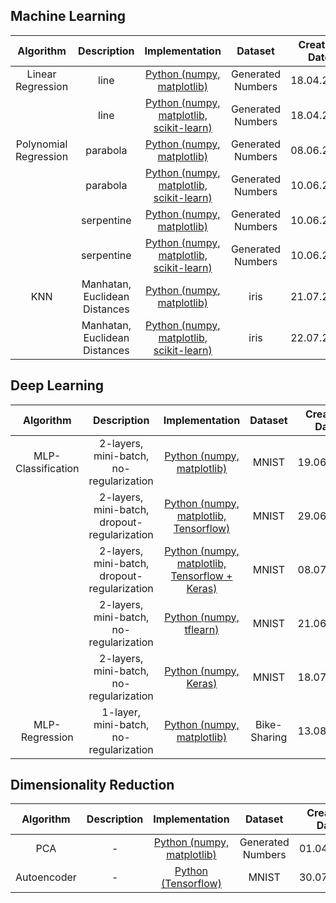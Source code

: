 ## Machine Learning

| Algorithm  | Description | Implementation | Dataset | Creation Date  | Last Update |
| :---: | :---: | :---: | :---: | :---: | :---: |
| Linear Regression | line | [Python (numpy, matplotlib)](https://github.com/FisherKK/F1sherKK-MachineLearning/blob/master/MachineLearning/LinearRegression/RandomlyGenerated-Dataset/raw_solution/LinearRegression_Raw.ipynb) | Generated Numbers | 18.04.2017 | 18.04.2017 |
| | line | [Python (numpy, matplotlib, scikit-learn)](https://github.com/FisherKK/F1sherKK-MachineLearning/blob/master/MachineLearning/LinearRegression/RandomlyGenerated-Dataset/sklearn_solution/LinearRegression_Sklearn.ipynb) | Generated Numbers | 18.04.2017 | 18.04.2017 |
| Polynomial Regression | parabola | [Python (numpy, matplotlib)](https://github.com/FisherKK/F1sherKK-MachineLearning/blob/master/MachineLearning/PolynomialRegression/ParabolaFit/RandomlyGenerated-Dataset/raw_solution/PolynomialRegression_Exponentation2_Raw.ipynb) | Generated Numbers | 08.06.2017 | 08.06.2017|
| | parabola| [Python (numpy, matplotlib, scikit-learn)](https://github.com/FisherKK/F1sherKK-MachineLearning/blob/master/MachineLearning/PolynomialRegression/ParabolaFit/RandomlyGenerated-Dataset/sklearn_solution/PolynomialRegression_Exponentation2_Sklearn.ipynb) | Generated Numbers | 10.06.2017 | 10.06.2017 |
| | serpentine | [Python (numpy, matplotlib)](https://github.com/FisherKK/F1sherKK-MachineLearning/blob/master/MachineLearning/PolynomialRegression/SerpentineFit/RandomlyGenerated-Dataset/raw_solution/PolynomialRegression_Exponentation3_Raw.ipynb) | Generated Numbers | 10.06.2017 | 10.06.2017 |
| | serpentine| [Python (numpy, matplotlib, scikit-learn)](https://github.com/FisherKK/F1sherKK-MachineLearning/blob/master/MachineLearning/PolynomialRegression/SerpentineFit/RandomlyGenerated-Dataset/sklearn_solution/PolynomialRegression_Exponentation3_Sklearn.ipynb) | Generated Numbers | 10.06.2017 | 10.06.2017 |
| KNN | Manhatan, Euclidean Distances | [Python (numpy, matplotlib)](https://github.com/FisherKK/F1sherKK-MachineLearning/blob/master/MachineLearning/KNN/Iris-Dataset/raw_solution/KNN_Iris_Raw.ipynb) | iris | 21.07.2017| 21.07.2017 |
| | Manhatan, Euclidean Distances| [Python (numpy, matplotlib, scikit-learn)](https://github.com/FisherKK/F1sherKK-MachineLearning/blob/master/MachineLearning/KNN/Iris-Dataset/sklearn_solution/KNN_Iris_Sklearn.ipynb) | iris | 22.07.2017 | 22.07.2017 |


## Deep Learning

| Algorithm  | Description | Implementation | Dataset | Creation Date  | Last Update |
| :---: | :---: | :---: | :---: | :---: | :---: |
| MLP-Classification | 2-layers, mini-batch, no-regularization| [Python (numpy, matplotlib)](https://github.com/FisherKK/F1sherKK-MachineLearning/blob/master/DeepLearning/MultilayerPerceptron/Classification/MNIST-Dataset/raw_solution/MultilayerPerceptron-MNIST-Raw.ipynb) | MNIST | 19.06.2017 | 19.06.2017 |
| | 2-layers, mini-batch, dropout-regularization| [Python (numpy, matplotlib, Tensorflow)](https://github.com/FisherKK/F1sherKK-MachineLearning/blob/master/DeepLearning/MultilayerPerceptron/Classification/MNIST-Dataset/tensorflow_solution/MultilayerPerceptron-MNIST-Tensorflow.ipynb) | MNIST | 29.06.2017 | 18.07.2017 |
| | 2-layers, mini-batch, dropout-regularization| [Python (numpy, matplotlib, Tensorflow + Keras)](https://github.com/FisherKK/F1sherKK-MachineLearning/blob/master/DeepLearning/MultilayerPerceptron/Classification/MNIST-Dataset/tensorflow-keras_solution/MultilayerPerceptron-MNIST-TensorflowWithKerasWrapper.ipynb) | MNIST | 08.07.2017 | 18.07.2017 |
| | 2-layers, mini-batch, no-regularization| [Python (numpy, tflearn)](https://github.com/FisherKK/F1sherKK-MachineLearning/blob/master/DeepLearning/MultilayerPerceptron/Classification/MNIST-Dataset/tflearn_solution/MultilayerPerceptron-MNIST-tflearn.ipynb) | MNIST | 21.06.2017 | 21.06.2017 |
| | 2-layers, mini-batch, no-regularization| [Python (numpy, Keras)](https://github.com/FisherKK/F1sherKK-MachineLearning/blob/master/DeepLearning/MultilayerPerceptron/Classification/MNIST-Dataset/keras_solution/MultilayerPerceptron-MNIST-Keras.ipynb) | MNIST | 18.07.2017 | 18.07.2017 |
| MLP-Regression | 1-layer, mini-batch, no-regularization| [Python (numpy, matplotlib)](https://github.com/FisherKK/F1sherKK-MachineLearning/blob/master/DeepLearning/MultilayerPerceptron/Regression/Bike-Sharing-Dataset/raw_solution/MultilayerPerceptron-BikeSharing-Raw.ipynb) | Bike-Sharing | 13.08.2017 | 13.08.2017 |
	

## Dimensionality Reduction

| Algorithm  | Description | Implementation | Dataset | Creation Date  | Last Update |
| :---: | :---: | :---: | :---: | :---: | :---: |
| PCA | - | [Python (numpy, matplotlib)](https://github.com/FisherKK/F1sherKK-MachineLearning/blob/master/DimensionalityReduction/PrincipalComponentAnalysis/PCA_Raw.ipynb) | Generated Numbers | 01.04.2017 | 01.04.2017 |
| Autoencoder | - | [Python (Tensorflow)](https://github.com/FisherKK/F1sherKK-MachineLearning/blob/master/DimensionalityReduction/Autoencoder/ImageEncription/MNIST-Dataset/tensorflow_solution/MLP-Encryption-Autoencoder.ipynb) | MNIST | 30.07.2017 | 30.07.2017 |

